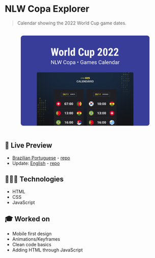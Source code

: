 # NLW Copa Explorer


> Calendar showing the 2022 World Cup game dates.
<br>

<div align="center">
  <img alt="2022 World Cup game dates and countries playing." src="../.github/cover.png" width="80%" />
</div>

<br>

## 📝 Live Preview 

- [Brazilian Portuguese](https://diegommagno.com/github/rocketseat/events/next-level-week/2022/explorer/nlw-copa/explorer/pt-br) - [repo](https://github.com/diegommagno/rocketseat/tree/main/events/next-level-week/2022/nlw-copa/explorer/pt-br)
- Update: [English](https://diegommagno.com/github/rocketseat/events/next-level-week/2022/nlw-copa/explorer/en) - [repo](https://github.com/diegommagno/rocketseat/tree/main/events/next-level-week/2022/nlw-copa/explorer/en)

## 🧑🏻‍💻 Technologies

- HTML
- CSS
- JavaScript

## 🎓 Worked on

- Mobile first design
- Animations/Keyframes
- Clean code basics
- Adding HTML through JavaScript